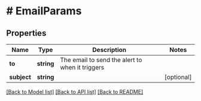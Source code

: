 # # EmailParams

## Properties

Name | Type | Description | Notes
------------ | ------------- | ------------- | -------------
**to** | **string** | The email to send the alert to when it triggers |
**subject** | **string** |  | [optional]

[[Back to Model list]](../../README.md#models) [[Back to API list]](../../README.md#endpoints) [[Back to README]](../../README.md)

